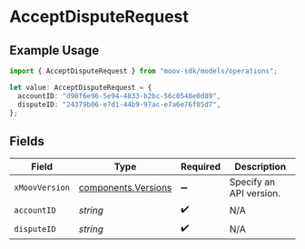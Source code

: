 # AcceptDisputeRequest

## Example Usage

```typescript
import { AcceptDisputeRequest } from "moov-sdk/models/operations";

let value: AcceptDisputeRequest = {
  accountID: "d98f6e96-5e94-4833-b2bc-56c0548e0d89",
  disputeID: "24379b06-e7d1-44b9-97ac-e7a6e76f05d7",
};
```

## Fields

| Field                                                      | Type                                                       | Required                                                   | Description                                                |
| ---------------------------------------------------------- | ---------------------------------------------------------- | ---------------------------------------------------------- | ---------------------------------------------------------- |
| `xMoovVersion`                                             | [components.Versions](../../models/components/versions.md) | :heavy_minus_sign:                                         | Specify an API version.                                    |
| `accountID`                                                | *string*                                                   | :heavy_check_mark:                                         | N/A                                                        |
| `disputeID`                                                | *string*                                                   | :heavy_check_mark:                                         | N/A                                                        |